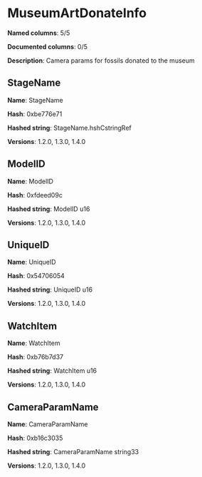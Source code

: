 # MuseumArtDonateInfo
**Named columns**: 5/5

**Documented columns**: 0/5

**Description**: Camera params for fossils donated to the museum
## StageName

**Name**: StageName

**Hash**: 0xbe776e71

**Hashed string**: StageName.hshCstringRef

**Versions**: 1.2.0, 1.3.0, 1.4.0

## ModelID

**Name**: ModelID

**Hash**: 0xfdeed09c

**Hashed string**: ModelID u16

**Versions**: 1.2.0, 1.3.0, 1.4.0

## UniqueID

**Name**: UniqueID

**Hash**: 0x54706054

**Hashed string**: UniqueID u16

**Versions**: 1.2.0, 1.3.0, 1.4.0

## WatchItem

**Name**: WatchItem

**Hash**: 0xb76b7d37

**Hashed string**: WatchItem u16

**Versions**: 1.2.0, 1.3.0, 1.4.0

## CameraParamName

**Name**: CameraParamName

**Hash**: 0xb16c3035

**Hashed string**: CameraParamName string33

**Versions**: 1.2.0, 1.3.0, 1.4.0

